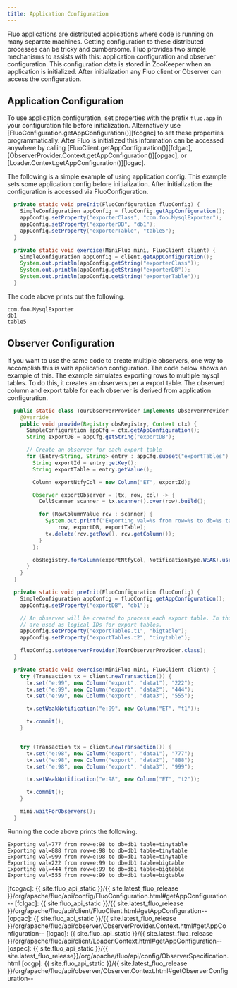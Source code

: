 ```yaml
---
title: Application Configuration
---
```


Fluo applications are distributed applications where code is running on many separate machines.
Getting configuration to these distributed processes can be tricky and cumbersome.  Fluo provides
two simple mechanisms to assists with this: application configuration and observer configuration.
This configuration data is stored in ZooKeeper when an application is initialized.  After
initialization any Fluo client or Observer can access the configuration.

## Application Configuration

To use application configuration, set properties with the prefix `fluo.app` in your configuration
file before initialization.  Alternatively use [FluoConfiguration.getAppConfiguration()][fcogac] to
set these properties programmatically.  After Fluo is initialized this information can be accessed
anywhere by calling [FluoClient.getAppConfiguration()][fclgac],
[ObserverProvider.Context.getAppConfiguration()][opgac], or [Loader.Context.getAppConfiguration()][lcgac].

The following is a simple example of using application config.   This example sets some application
config before initialization.  After initialization the configuration is accessed via
FluoConfiguration.

```java
  private static void preInit(FluoConfiguration fluoConfig) {
    SimpleConfiguration appConfig = fluoConfig.getAppConfiguration();
    appConfig.setProperty("exporterClass", "com.foo.MysqlExporter");
    appConfig.setProperty("exporterDB", "db1");
    appConfig.setProperty("exporterTable", "table5");
  }

  private static void exercise(MiniFluo mini, FluoClient client) {
    SimpleConfiguration appConfig = client.getAppConfiguration();
    System.out.println(appConfig.getString("exporterClass"));
    System.out.println(appConfig.getString("exporterDB"));
    System.out.println(appConfig.getString("exporterTable"));
  }
```

The code above prints out the following.

```
com.foo.MysqlExporter
db1
table5
```

## Observer Configuration

If you want to use the same code to create multiple observers, one way to accomplish this is
with application configuration. The code below shows an example of this.  The example simulates
exporting rows to multiple mysql tables.  To do this, it creates an observers per a export
table. The observed column and export table for each observer is derived from application
configuration.

```java
  public static class TourObserverProvider implements ObserverProvider {
    @Override
    public void provide(Registry obsRegistry, Context ctx) {
      SimpleConfiguration appCfg = ctx.getAppConfiguration();
      String exportDB = appCfg.getString("exportDB");

      // Create an observer for each export table
      for (Entry<String, String> entry : appCfg.subset("exportTables").toMap().entrySet()) {
        String exportId = entry.getKey();
        String exportTable = entry.getValue();

        Column exportNtfyCol = new Column("ET", exportId);

        Observer exportObserver = (tx, row, col) -> {
          CellScanner scanner = tx.scanner().over(row).build();

          for (RowColumnValue rcv : scanner) {
            System.out.printf("Exporting val=%s from row=%s to db=%s table=%s\n", rcv.getsValue(),
                row, exportDB, exportTable);
            tx.delete(rcv.getRow(), rcv.getColumn());
          }
        };

        obsRegistry.forColumn(exportNtfyCol, NotificationType.WEAK).useObserver(exportObserver);
      }
    }
  }

  private static void preInit(FluoConfiguration fluoConfig) {
    SimpleConfiguration appConfig = fluoConfig.getAppConfiguration();
    appConfig.setProperty("exportDB", "db1");

    // An observer will be created to process each export table. In this example 't1' and 't2'
    // are used as logical IDs for export tables.
    appConfig.setProperty("exportTables.t1", "bigtable");
    appConfig.setProperty("exportTables.t2", "tinytable");

    fluoConfig.setObserverProvider(TourObserverProvider.class);
  }

  private static void exercise(MiniFluo mini, FluoClient client) {
    try (Transaction tx = client.newTransaction()) {
      tx.set("e:99", new Column("export", "data1"), "222");
      tx.set("e:99", new Column("export", "data2"), "444");
      tx.set("e:99", new Column("export", "data3"), "555");

      tx.setWeakNotification("e:99", new Column("ET", "t1"));

      tx.commit();
    }


    try (Transaction tx = client.newTransaction()) {
      tx.set("e:98", new Column("export", "data1"), "777");
      tx.set("e:98", new Column("export", "data2"), "888");
      tx.set("e:98", new Column("export", "data3"), "999");

      tx.setWeakNotification("e:98", new Column("ET", "t2"));

      tx.commit();
    }

    mini.waitForObservers();
  }
```

Running the code above prints the following.

```
Exporting val=777 from row=e:98 to db=db1 table=tinytable
Exporting val=888 from row=e:98 to db=db1 table=tinytable
Exporting val=999 from row=e:98 to db=db1 table=tinytable
Exporting val=222 from row=e:99 to db=db1 table=bigtable
Exporting val=444 from row=e:99 to db=db1 table=bigtable
Exporting val=555 from row=e:99 to db=db1 table=bigtable
```

[fcogac]: {{ site.fluo_api_static }}/{{ site.latest_fluo_release }}/org/apache/fluo/api/config/FluoConfiguration.html#getAppConfiguration--
[fclgac]: {{ site.fluo_api_static }}/{{ site.latest_fluo_release }}/org/apache/fluo/api/client/FluoClient.html#getAppConfiguration--
[opgac]: {{ site.fluo_api_static }}/{{ site.latest_fluo_release }}/org/apache/fluo/api/observer/ObserverProvider.Context.html#getAppConfiguration--
[lcgac]: {{ site.fluo_api_static }}/{{ site.latest_fluo_release }}/org/apache/fluo/api/client/Loader.Context.html#getAppConfiguration--
[ospec]: {{ site.fluo_api_static }}/{{ site.latest_fluo_release}}/org/apache/fluo/api/config/ObserverSpecification.html
[ocgp]: {{ site.fluo_api_static }}/{{ site.latest_fluo_release }}/org/apache/fluo/api/observer/Observer.Context.html#getObserverConfiguration--
